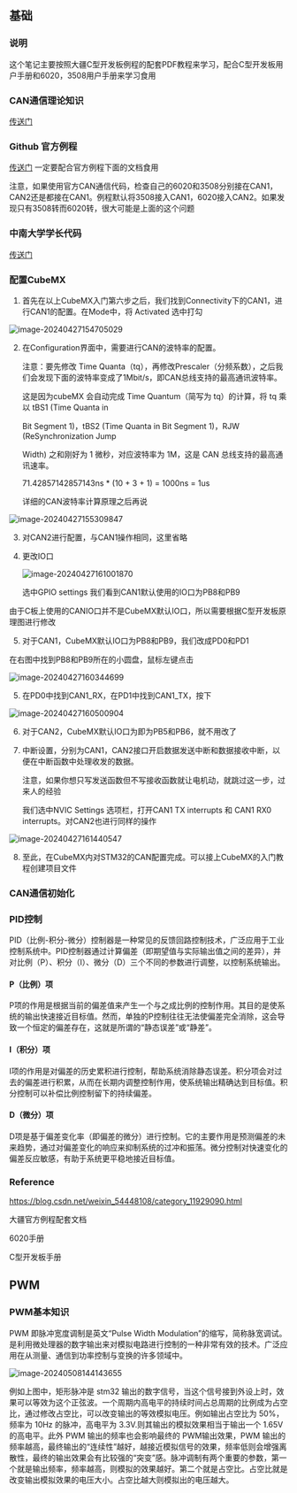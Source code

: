 ## 基础

### 说明

这个笔记主要按照大疆C型开发板例程的配套PDF教程来学习，配合C型开发板用户手册和6020，3508用户手册来学习食用

### CAN通信理论知识

[传送门](https://blog.csdn.net/weixin_54448108/article/details/125881138?spm=1001.2014.3001.5501csdn的电机驱动教程)

### Github 官方例程

[传送门](https://github.com/RoboMaster/Development-Board-C-Examples) 一定要配合官方例程下面的文档食用

注意，如果使用官方CAN通信代码，检查自己的6020和3508分别接在CAN1，CAN2还是都接在CAN1。例程默认将3508接入CAN1，6020接入CAN2。如果发现只有3508转而6020转，很大可能是上面的这个问题

### 中南大学学长代码

[传送门](https://gitee.com/broofssy/rm_infantry?_from=gitee_search#3-%E6%9D%BF%E8%BD%BDled%E4%BB%BB%E5%8A%A1])











### 配置CubeMX

1. 首先在以上CubeMX入门第六步之后，我们找到Connectivity下的CAN1，进行CAN1的配置。在Mode中，将 Activated 选中打勾

![image-20240427154705029](.assets/image-20240427154705029.png)

2. 在Configuration界面中，需要进行CAN的波特率的配置。

	注意：要先修改 Time Quanta（tq），再修改Prescaler（分频系数），之后我们会发现下面的波特率变成了1Mbit/s，即CAN总线支持的最高通讯波特率。

	这是因为cubeMX 会自动完成 Time Quantum（简写为 tq）的计算，将 tq 乘以 tBS1 (Time Quanta in

	Bit Segment 1)，tBS2 (Time Quanta in Bit Segment 1)，RJW (ReSynchronization Jump

	Width) 之和刚好为 1 微秒，对应波特率为 1M，这是 CAN 总线支持的最高通讯速率。

	71.42857142857143ns * (10 + 3 + 1) = 1000ns = 1us

	详细的CAN波特率计算原理之后再说

![image-20240427155309847](.assets/image-20240427155309847.png)

3. 对CAN2进行配置，与CAN1操作相同，这里省略

4. 更改IO口

	![image-20240427161001870](.assets/image-20240427161001870.png)

	选中GPIO settings 我们看到CAN1默认使用的IO口为PB8和PB9

由于C板上使用的CANIO口并不是CubeMX默认IO口，所以需要根据C型开发板原理图进行修改

5. 对于CAN1，CubeMX默认IO口为PB8和PB9，我们改成PD0和PD1

在右图中找到PB8和PB9所在的小圆盘，鼠标左键点击

![image-20240427160344699](.assets/image-20240427160344699.png)

5. 在PD0中找到CAN1_RX，在PD1中找到CAN1_TX，按下

![image-20240427160500904](.assets/image-20240427160500904.png)

6. 对于CAN2，CubeMX默认IO口为即为PB5和PB6，就不用改了

7. 中断设置，分别为CAN1，CAN2接口开启数据发送中断和数据接收中断，以便在中断函数中处理收发的数据。

	注意，如果你想只写发送函数但不写接收函数就让电机动，就跳过这一步，过来人的经验

	我们选中NVIC Settings 选项栏，打开CAN1 TX interrupts 和 CAN1 RX0 interrupts。对CAN2也进行同样的操作

![image-20240427161440547](.assets/image-20240427161440547.png)

8. 至此，在CubeMX内对STM32的CAN配置完成。可以接上CubeMX的入门教程创建项目文件

### CAN通信初始化

### PID控制

PID（比例-积分-微分）控制器是一种常见的反馈回路控制技术，广泛应用于工业控制系统中。PID控制器通过计算偏差（即期望值与实际输出值之间的差异），并对比例（P）、积分（I）、微分（D）三个不同的参数进行调整，以控制系统输出。

#### P（比例）项

P项的作用是根据当前的偏差值来产生一个与之成比例的控制作用。其目的是使系统的输出快速接近目标值。然而，单独的P控制往往无法使偏差完全消除，这会导致一个恒定的偏差存在，这就是所谓的“静态误差”或“静差”。

#### I（积分）项

I项的作用是对偏差的历史累积进行控制，帮助系统消除静态误差。积分项会对过去的偏差进行积累，从而在长期内调整控制作用，使系统输出精确达到目标值。积分控制可以补偿比例控制留下的持续偏差。

#### D（微分）项

D项是基于偏差变化率（即偏差的微分）进行控制。它的主要作用是预测偏差的未来趋势，通过对偏差变化的响应来抑制系统的过冲和振荡。微分控制对快速变化的偏差反应敏感，有助于系统更平稳地接近目标值。

### Reference

https://blog.csdn.net/weixin_54448108/category_11929090.html

大疆官方例程配套文档

6020手册

C型开发板手册

## PWM

### PWM基本知识

PWM 即脉冲宽度调制是英文“Pulse Width Modulation”的缩写，简称脉宽调试。是利用微处理器的数字输出来对模拟电路进行控制的一种非常有效的技术。广泛应用在从测量、通信到功率控制与变换的许多领域中。

![image-20240508144143655](.assets/image-20240508144143655.png)

例如上图中，矩形脉冲是 stm32 输出的数字信号，当这个信号接到外设上时，效果可以等效为这个正弦波。一个周期内高电平的持续时间占总周期的比例成为占空比，通过修改占空比，可以改变输出的等效模拟电压。例如输出占空比为 50%，频率为 10Hz 的脉冲，高电平为 3.3V.则其输出的模拟效果相当于输出一个 1.65V 的高电平。此外 PWM 输出的频率也会影响最终的 PWM输出效果，PWM 输出的频率越高，最终输出的“连续性”越好，越接近模拟信号的效果，频率低则会增强离散性，最终的输出效果会有比较强的“突变”感。脉冲调制有两个重要的参数，第一个就是输出频率，频率越高，则模拟的效果越好。第二个就是占空比。占空比就是改变输出模拟效果的电压大小。占空比越大则模拟出的电压越大。
